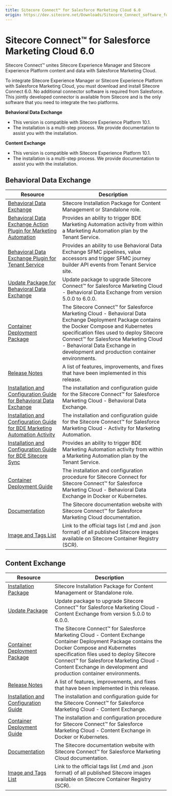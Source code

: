 ```yaml
---
title: Sitecore Connect™ for Salesforce Marketing Cloud 6.0
origin: https://dev.sitecore.net/Downloads/Sitecore_Connect_software_for_Salesforce_Marketing_Cloud/1x/Sitecore_Connect_software_for_Salesforce_Marketing_Cloud_60
---
```


# Sitecore Connect™ for Salesforce Marketing Cloud 6.0

Sitecore Connect™ unites Sitecore Experience Manager and Sitecore Experience Platform content and data with Salesforce Marketing Cloud.

To integrate Sitecore Experience Manager or Sitecore Experience Platform with Salesforce Marketing Cloud, you must download and install Sitecore Connect 6.0. No additional connector software is required from Salesforce. This jointly developed connector is available from Sitecore and is the only software that you need to integrate the two platforms.

**Behavioral Data Exchange**

-   This version is compatible with Sitecore Experience Platform 10.1.
-   The installation is a multi-step process. We provide documentation to assist you with the installation.

**Content Exchange**

-   This version is compatible with Sitecore Experience Platform 10.1.
-   The installation is a multi-step process. We provide documentation to assist you with the installation.

## Behavioral Data Exchange

 | Resource | Description |
 | --- | --- |
 | [Behavioral Data Exchange](https://sitecoredev.azureedge.net/~/media/30EF860BA2B343469FF5835A2DB9688B.ashx?date=20210510T145625) | Sitecore Installation Package for Content Management or Standalone role. |
 | [Behavioral Data Exchange Action Plugin for Marketing Automation](https://sitecoredev.azureedge.net/~/media/F55985421F29422A9C4A6BA08FFD2EC0.ashx?date=20210510T145744) | Provides an ability to trigger BDE Marketing Automation activity from within a Marketing Automation plan by the Tenant Service. |
 | [Behavioral Data Exchange Plugin for Tenant Service](https://sitecoredev.azureedge.net/~/media/6B43B0D2245E40BC950FAF81905F1E33.ashx?date=20210510T145841) | Provides an ability to use Behavioral Data Exchange SFMC pipelines, value accessors and trigger SFMC journey builder API events from Tenant Service site. |
 | [Update Package for Behavioral Data Exchange](https://sitecoredev.azureedge.net/~/media/2675D6A392E74018B5C24945F141A7DD.ashx?date=20210510T145938) | Update package to upgrade Sitecore Connect™ for Salesforce Marketing Cloud - Behavioral Data Exchange from version 5.0.0 to 6.0.0. |
 | [Container Deployment Package](https://github.com/Sitecore/container-deployment/releases/tag/sfmcbde%2F6.0.0.00389.28) | The Sitecore Connect™ for Salesforce Marketing Cloud - Behavioral Data Exchange Deployment Package contains the Docker Compose and Kubernetes specification files used to deploy Sitecore Connect™ for Salesforce Marketing Cloud - Behavioral Data Exchange in development and production container environments. |
 | [Release Notes](/downloads/Sitecore%20Connect%20software%20for%20Salesforce%20Marketing%20Cloud/1x/Sitecore%20Connect%20software%20for%20Salesforce%20Marketing%20Cloud%2060/Release%20Notes%20%20BDE) | A list of features, improvements, and fixes that have been implemented in this release. |
 | [Installation and Configuration Guide for Behavioral Data Exchange](https://sitecoredev.azureedge.net/~/media/5184E20AA3014F1EAF1A54E392A4FC94.ashx?date=20211001T165055) | The installation and configuration guide for the Sitecore Connect™ for Salesforce Marketing Cloud - Behavioral Data Exchange. |
 | [Installation and Configuration Guide for BDE Marketing Automation Activity](https://sitecoredev.azureedge.net/~/media/6A5B9A308BE34B6488C5E9F5B32F920C.ashx?date=20211001T165055) | The installation and configuration guide for the Sitecore Connect™ for Salesforce Marketing Cloud - Activity for Marketing Automation. |
 | [Installation and Configuration Guide for BDE Sitecore Sync](https://sitecoredev.azureedge.net/~/media/455F22F60401486694A7A7B44689E6E0.ashx?date=20210510T150431) | Provides an ability to trigger BDE Marketing Automation activity from within a Marketing Automation plan by the Tenant Service. |
 | [Container Deployment Guide](https://sitecoredev.azureedge.net/~/media/FB879A9DCE954CC4BCC94084947A2AB8.ashx?date=20210510T150456) | The installation and configuration procedure for Sitecore Connect for Sitecore Connect™ for Salesforce Marketing Cloud - Behavioral Data Exchange in Docker or Kubernetes. |
 | [Documentation](https://doc.sitecore.com/developers/salesforce-marketing-cloud/60/sitecore-connect-for-salesforce-marketing-cloud/en/sitecore-connect-for-salesforce-marketing-cloud.html) | The Sitecore documentation website with Sitecore Connect™ for Salesforce Marketing Cloud documentation. |
 | [Image and Tags List](https://github.com/Sitecore/docker-images/tree/master/tags) | Link to the official tags list (.md and .json format) of all published Sitecore images available on Sitecore Container Registry (SCR). |

## Content Exchange

 | Resource | Description |
 | --- | --- |
 | [Installation Package](https://sitecoredev.azureedge.net/~/media/263986A530834EE2B12811A8A1CEA95E.ashx?date=20210510T151502) | Sitecore Installation Package for Content Management or Standalone role. |
 | [Update Package](https://sitecoredev.azureedge.net/~/media/375B5E697FFE49DA99EBEACC88971869.ashx?date=20210510T151619) | Update package to upgrade Sitecore Connect™ for Salesforce Marketing Cloud - Content Exchange from version 5.0.0 to 6.0.0. |
 | [Container Deployment Package](https://github.com/Sitecore/container-deployment/releases/tag/sfmcce%2F6.0.0.00191.119) | The Sitecore Connect™ for Salesforce Marketing Cloud - Content Exchange Container Deployment Package contains the Docker Compose and Kubernetes specification files used to deploy Sitecore Connect™ for Salesforce Marketing Cloud - Content Exchange in development and production container environments. |
 | [Release Notes](/downloads/Sitecore%20Connect%20software%20for%20Salesforce%20Marketing%20Cloud/1x/Sitecore%20Connect%20software%20for%20Salesforce%20Marketing%20Cloud%2060/Release%20Notes%20%20CE) | A list of features, improvements, and fixes that have been implemented in this release. |
 | [Installation and Configuration Guide](https://sitecoredev.azureedge.net/~/media/677AE90010634A75B5E7CF20D237BF64.ashx?date=20210510T151805) | The installation and configuration guide for the Sitecore Connect™ for Salesforce Marketing Cloud - Content Exchange. |
 | [Container Deployment Guide](https://sitecoredev.azureedge.net/~/media/3A4E9B6A23844CA3BB9B53B633EDECDA.ashx?date=20210929T210049) | The installation and configuration procedure for Sitecore Connect™ for Salesforce Marketing Cloud - Content Exchange in Docker or Kubernetes. |
 | [Documentation](https://doc.sitecore.com/developers/salesforce-marketing-cloud/60/sitecore-connect-for-salesforce-marketing-cloud/en/sitecore-connect-for-salesforce-marketing-cloud.html) | The Sitecore documentation website with Sitecore Connect™ for Salesforce Marketing Cloud documentation. |
 | [Image and Tags List](https://github.com/Sitecore/docker-images/tree/master/tags) | Link to the official tags list (.md and .json format) of all published Sitecore images available on Sitecore Container Registry (SCR). |